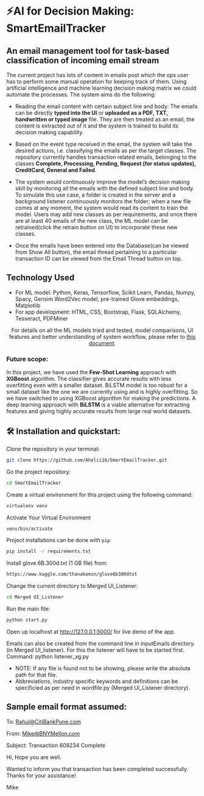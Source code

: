 # ⚡️AI for Decision Making: SmartEmailTracker

## An email management tool for task-based classification of incoming email stream

The current project has lots of content in emails post which the ops user has to perform some manual operation for keeping track of them. Using artificial intelligence and machine learning decision making matrix we could automate the processes. The system aims do the following:

- Reading the email content with certain subject line and body: The emails can be directly <b>typed into the UI</b> or <b>uploaded as a PDF, TXT, handwritten or typed image</b> file. They are then treated as an email, the content is extracted out of it and the system is trained to build its decision making capability.

- Based on the event type received in the email, the system will take the desired actions, i.e. classifying the emails as per the target classes. The repository currently handles transaction related emails, belonging to the classes <b>Complete, Processing, Pending, Request (for status updates), CreditCard, General and Failed</b>.

- The system would continuously improve the model’s decision making skill by monitoring all the emails with the defined subject line and body. To simulate this use case, a folder is created in the server and a background listener continuously monitors the folder; when a new file comes at any moment, the system would read its content to train the model. Users may add new classes as per requirements, and once there are at least 40 emails of the new class, the ML model can be retrained(click the retrain button on UI) to incorporate these new classes.

- Once the emails have been entered into the Database(can be viewed from Show All button), the email thread pertaining to a particular transaction ID can be viewed from the Email Thread button on top.

## Technology Used
- For ML model: Python, Keras, Tensorflow, Scikit Learn, Pandas, Numpy, Spacy, Gensim Word2Vec model, pre-trained Glove embeddings, Matplotlib
- For app development: HTML, CSS, Bootstrap, Flask, SQLAlchemy, Tesseract, PDFMiner

<p align="center">
  For details on all the ML models tried and tested, model comparisons, UI features and better understanding of system workflow, please refer to <a href="https://docs.google.com/document/d/1qj_gYU47MPSgorbo-ho6osTHv2lS3V2bhjiXhigURFA/edit?usp=sharing">this document</a>.
</p>

### Future scope:

In this project, we have used the <b>Few-Shot Learning</b> approach with <b>XGBoost</b> algorithm. The classifier gives accurate results with less overfitting even with a smaller dataset. BiLSTM model is too robust for a small dataset like the one we are currently using and is highly overfitting. So we have switched to using XGBoost algorithm for making the predictions. A deep learning approach with <b>BiLSTM</b> is a viable alternative for extracting features and giving highly accurate results from large real world datasets. 


## 🛠 Installation and quickstart:

Clone the repository in your terminal:
```sh
git clone https://github.com/Ahelii16/SmartEmailTracker.git
```
Go the project repository:
```sh
cd SmartEmailTracker
```
Create a virtual environment for this project using the following command:
```sh
virtualenv venv
```
Activate Your Virtual Environment
```sh
venv/bin/activate
```
Project installations can be done with `pip`:
```sh
pip install -r requirements.txt
```
Install glove.6B.300d.txt (1 GB file) from: 
```sh
https://www.kaggle.com/thanakomsn/glove6b300dtxt
```
Change the current directory to Merged UI_Listener:
```sh
cd Merged UI_Listener
```
Run the main file:
```sh
python start.py
```
Open up localhost at http://127.0.0.1:5000/ for live demo of the app.
 
Emails can also be created from the command line in inputEmails directory. (in Merged UI_listener). For this the listener will have to be started first. 
Command: python listener_xg.py

 - NOTE: If any file is found not to be showing, please write the absolute path for that file.
 - Abbreviations, industry specific keywords and definitions can be specificied as per need in wordfile.py (Merged UI_Listener directory).

## Sample email format assumed:

To: Rahul@CitiBankPune.com 

From: Mike@BNYMellon.com 

Subject: Transaction 608234 Complete 

Hi,
Hope you are well.

Wanted to inform you that transaction has been completed successfully.
Thanks for your assistance!

Mike
